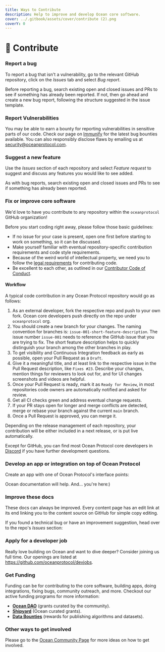 ```yaml
---
title: Ways to Contribute
description: Help to improve and develop Ocean core software.
cover: ../.gitbook/assets/cover/contribute (2).png
coverY: 0
---
```


# 🤝 Contribute

### Report a bug

To report a bug that isn't a vulnerability, go to the relevant GitHub repository, click on the _Issues_ tab and select _Bug report_.

Before reporting a bug, search existing open and closed issues and PRs to see if something has already been reported. If not, then go ahead and create a new bug report, following the structure suggested in the issue template.

### Report Vulnerabilities

You may be able to earn a bounty for reporting vulnerabilities in sensitive parts of our code. Check our page on [Immunify](https://immunefi.com/bounty/oceanprotocol/) for the latest bug bounties available. You can also responsibly disclose flaws by emailing us at [security@oceanprotocol.com](mailto:security@oceanprotocol.com).

### Suggest a new feature

Use the _Issues_ section of each repository and select _Feature request_ to suggest and discuss any features you would like to see added.

As with bug reports, search existing open and closed issues and PRs to see if something has already been reported.

### Fix or improve core software

We'd love to have you contribute to any repository within the `oceanprotocol` GitHub organization!

Before you start coding right away, please follow those basic guidelines:

* If no issue for your case is present, open one first before starting to work on something, so it can be discussed.
* Make yourself familiar with eventual repository-specific contribution requirements and code style requirements.
* Because of the weird world of intellectual property, we need you to follow the [legal requirements](legal-reqs.md) for contributing code.
* Be excellent to each other, as outlined in our [Contributor Code of Conduct](code-of-conduct.md).

#### Workflow

A typical code contribution in any Ocean Protocol repository would go as follows:

1. As an external developer, fork the respective repo and push to your own fork. Ocean core developers push directly on the repo under `oceanprotocol` org.
2. You should create a new branch for your changes. The naming convention for branches is: `issue-001-short-feature-description`. The issue number `issue-001` needs to reference the GitHub issue that you are trying to fix. The short feature description helps to quickly distinguish your branch among the other branches in play.
3. To get visibility and Continuous Integration feedback as early as possible, open your Pull Request as a `Draft`.
4. Give it a meaningful title, and at least link to the respective issue in the Pull Request description, like `Fixes #23`. Describe your changes, mention things for reviewers to look out for, and for UI changes screenshots and videos are helpful.
5. Once your Pull Request is ready, mark it as `Ready for Review`, in most repositories code owners are automatically notified and asked for review.
6. Get all CI checks green and address eventual change requests.
7. If your PR stays open for longer and merge conflicts are detected, merge or rebase your branch against the current `main` branch.
8. Once a Pull Request is approved, you can merge it.

Depending on the release management of each repository, your contribution will be either included in a next release, or is put live automatically.

Except for GitHub, you can find most Ocean Protocol core developers in [Discord](https://discord.gg/TnXjkR5) if you have further development questions.

### Develop an app or integration on top of Ocean Protocol

Create an app with one of Ocean Protocol's interface points:

Ocean documentation will help. And... you're here:)

### Improve these docs

These docs can always be improved. Every content page has an edit link at its end linking you to the content source on GitHub for simple copy editing.

If you found a technical bug or have an improvement suggestion, head over to the repo's _Issues_ section:

### Apply for a developer job

Really love building on Ocean and want to dive deeper? Consider joining us full time. Our openings are listed at https://github.com/oceanprotocol/devjobs.

### Get Funding

Funding can be for contributing to the core software, building apps, doing integrations, fixing bugs, community outreach, and more. Checkout our active funding programs for more information:

* [**Ocean DAO**](https://www.oceanprotocol.com/fund) (grants curated by the community).
* [**Shipyard**](https://oceanprotocol.com/shipyard) (Ocean curated grants).
* [**Data Bounties**](https://oceanprotocol.com/bounties) (rewards for publishing algorithms and datasets).

### Other ways to get involved

Please go to the [Ocean Community Page](https://www.oceanprotocol.com/community) for more ideas on how to get involved.
